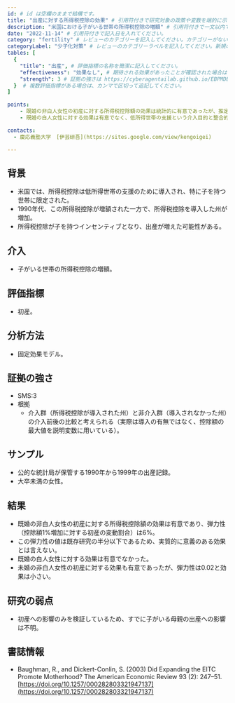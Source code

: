 ```yaml
---
id: # id は空欄のままで結構です。
title: "出産に対する所得税控除の効果" # 引用符付きで研究対象の政策や変数を端的に示す名称を記入してください。
description: "米国における子がいる世帯の所得税控除の増額" # 引用符付きで一文以内で政策の簡単な概要を記入してください。
date: "2022-11-14" # 引用符付きで記入日を入れてください。
category: "fertility" # レビューのカテゴリーを記入してください。カテゴリーがない場合は新規で作成してください。その際、カテゴリを端的に示す英単語を選んでください。
categoryLabel: "少子化対策" # レビューのカテゴリーラベルを記入してください。新規の場合はカテゴリを端的に示す名称を選んでください。
tables: [
  {
    "title": "出産", # 評価指標の名称を簡潔に記入してください。
    "effectiveness": "効果なし", # 期待される効果があったことが確認された場合は"効果あり"、期待される効果がなかったり、逆効果だったことが確認された場合は"効果なし"、状況によって効果があったりなかったりする場合は"ミックス"、検出力不足や研究の不備によって結論が出せない場合は"不明" としてください。
    "strength": 3 # 証拠の強さは https://cyberagentailab.github.io/EBPMDB/sms を参照してください。
  }  # 複数評価指標がある場合は、カンマで区切って追記してください。
]

points:
    - 既婚の非白人女性の初産に対する所得税控除額の効果は統計的に有意であったが、推定値が小さいため、実質的に意義のある効果と言えない。
    - 既婚の白人女性に対する効果は有意でなく、低所得世帯の支援という介入目的と整合的な結果となった。

contacts:
  - 慶応義塾大学　[伊芸研吾](https://sites.google.com/view/kengoigei)

---
```


## 背景 
- 米国では、所得税控除は低所得世帯の支援のために導入され、特に子を持つ世帯に限定された。
- 1990年代、この所得税控除が増額された一方で、所得税控除を導入した州が増加。
- 所得税控除が子を持つインセンティブとなり、出産が増えた可能性がある。

## 介入
- 子がいる世帯の所得税控除の増額。

## 評価指標
- 初産。

## 分析方法
- 固定効果モデル。

## 証拠の強さ
- SMS:3
- 根拠 
    - 介入群（所得税控除が導入された州）と非介入群（導入されなかった州）の介入前後の比較と考えられる（実際は導入の有無ではなく、控除額の最大値を説明変数に用いている）。

## サンプル
- 公的な統計局が保管する1990年から1999年の出産記録。
- 大卒未満の女性。

## 結果
- 既婚の非白人女性の初産に対する所得税控除額の効果は有意であり、弾力性（控除額1%増加に対する初産の変動割合）は6%。
- この弾力性の値は既存研究の半分以下であるため、実質的に意義のある効果とは言えない。
- 既婚の白人女性に対する効果は有意でなかった。
- 未婚の非白人女性の初産に対する効果も有意であったが、弾力性は0.02と効果は小さい。

## 研究の弱点
- 初産への影響のみを検証しているため、すでに子がいる母親の出産への影響は不明。

## 書誌情報
- Baughman, R., and Dickert-Conlin, S. (2003) Did Expanding the EITC Promote Motherhood? The American Economic Review 93 (2): 247–51. [https://doi.org/10.1257/000282803321947137](https://doi.org/10.1257/000282803321947137)

